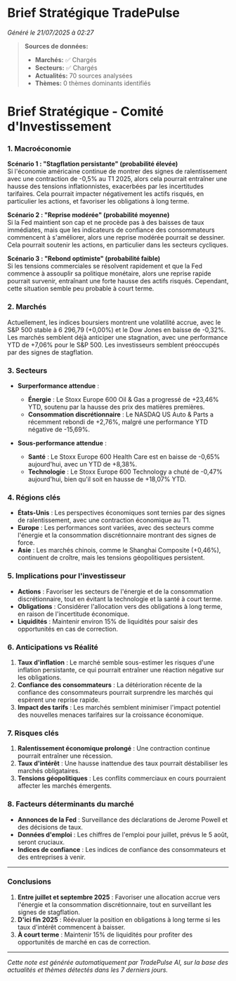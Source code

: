 # Brief Stratégique TradePulse

*Généré le 21/07/2025 à 02:27*

> **Sources de données:**
> - **Marchés:** ✅ Chargés
> - **Secteurs:** ✅ Chargés
> - **Actualités:** 70 sources analysées
> - **Thèmes:** 0 thèmes dominants identifiés

# Brief Stratégique - Comité d'Investissement

### 1. Macroéconomie

**Scénario 1 : "Stagflation persistante" (probabilité élevée)**  
Si l'économie américaine continue de montrer des signes de ralentissement avec une contraction de -0,5% au T1 2025, alors cela pourrait entraîner une hausse des tensions inflationnistes, exacerbées par les incertitudes tarifaires. Cela pourrait impacter négativement les actifs risqués, en particulier les actions, et favoriser les obligations à long terme.  

**Scénario 2 : "Reprise modérée" (probabilité moyenne)**  
Si la Fed maintient son cap et ne procède pas à des baisses de taux immédiates, mais que les indicateurs de confiance des consommateurs commencent à s'améliorer, alors une reprise modérée pourrait se dessiner. Cela pourrait soutenir les actions, en particulier dans les secteurs cycliques.  

**Scénario 3 : "Rebond optimiste" (probabilité faible)**  
Si les tensions commerciales se résolvent rapidement et que la Fed commence à assouplir sa politique monétaire, alors une reprise rapide pourrait survenir, entraînant une forte hausse des actifs risqués. Cependant, cette situation semble peu probable à court terme.

### 2. Marchés

Actuellement, les indices boursiers montrent une volatilité accrue, avec le S&P 500 stable à 6 296,79 (+0,00%) et le Dow Jones en baisse de -0,32%. Les marchés semblent déjà anticiper une stagnation, avec une performance YTD de +7,06% pour le S&P 500. Les investisseurs semblent préoccupés par des signes de stagflation.

### 3. Secteurs

- **Surperformance attendue** :  
  - **Énergie** : Le Stoxx Europe 600 Oil & Gas a progressé de +23,46% YTD, soutenu par la hausse des prix des matières premières.
  - **Consommation discrétionnaire** : Le NASDAQ US Auto & Parts a récemment rebondi de +2,76%, malgré une performance YTD négative de -15,69%.

- **Sous-performance attendue** :  
  - **Santé** : Le Stoxx Europe 600 Health Care est en baisse de -0,65% aujourd'hui, avec un YTD de +8,38%.
  - **Technologie** : Le Stoxx Europe 600 Technology a chuté de -0,47% aujourd'hui, bien qu'il soit en hausse de +18,07% YTD.

### 4. Régions clés

- **États-Unis** : Les perspectives économiques sont ternies par des signes de ralentissement, avec une contraction économique au T1.
- **Europe** : Les performances sont variées, avec des secteurs comme l'énergie et la consommation discrétionnaire montrant des signes de force.
- **Asie** : Les marchés chinois, comme le Shanghai Composite (+0,46%), continuent de croître, mais les tensions géopolitiques persistent.

### 5. Implications pour l'investisseur

- **Actions** : Favoriser les secteurs de l'énergie et de la consommation discrétionnaire, tout en évitant la technologie et la santé à court terme.
- **Obligations** : Considérer l'allocation vers des obligations à long terme, en raison de l'incertitude économique.
- **Liquidités** : Maintenir environ 15% de liquidités pour saisir des opportunités en cas de correction.

### 6. Anticipations vs Réalité

1. **Taux d'inflation** : Le marché semble sous-estimer les risques d'une inflation persistante, ce qui pourrait entraîner une réaction négative sur les obligations.
2. **Confiance des consommateurs** : La détérioration récente de la confiance des consommateurs pourrait surprendre les marchés qui espèrent une reprise rapide.
3. **Impact des tarifs** : Les marchés semblent minimiser l'impact potentiel des nouvelles menaces tarifaires sur la croissance économique.

### 7. Risques clés

1. **Ralentissement économique prolongé** : Une contraction continue pourrait entraîner une récession.
2. **Taux d'intérêt** : Une hausse inattendue des taux pourrait déstabiliser les marchés obligataires.
3. **Tensions géopolitiques** : Les conflits commerciaux en cours pourraient affecter les marchés émergents.

### 8. Facteurs déterminants du marché

- **Annonces de la Fed** : Surveillance des déclarations de Jerome Powell et des décisions de taux.
- **Données d'emploi** : Les chiffres de l'emploi pour juillet, prévus le 5 août, seront cruciaux.
- **Indices de confiance** : Les indices de confiance des consommateurs et des entreprises à venir.

---

### Conclusions

1. **Entre juillet et septembre 2025** : Favoriser une allocation accrue vers l'énergie et la consommation discrétionnaire, tout en surveillant les signes de stagflation.
2. **D'ici fin 2025** : Réévaluer la position en obligations à long terme si les taux d'intérêt commencent à baisser.
3. **À court terme** : Maintenir 15% de liquidités pour profiter des opportunités de marché en cas de correction.

---

*Cette note est générée automatiquement par TradePulse AI, sur la base des actualités et thèmes détectés dans les 7 derniers jours.*
